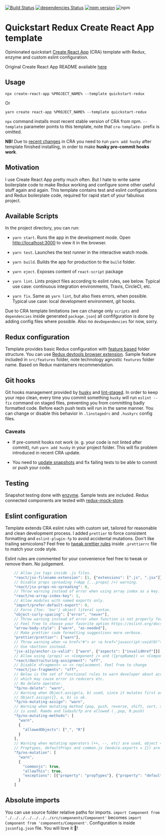 [![Build Status](https://travis-ci.org/morewings/cra-template-quickstart-redux.svg?branch=master)](https://travis-ci.org/morewings/cra-template-quickstart-redux)
[![dependencies Status](https://david-dm.org/morewings/cra-template-quickstart-redux/status.svg)](https://david-dm.org/morewings/cra-template-quickstart-redux)
[![npm version](https://badge.fury.io/js/cra-template-quickstart-redux.svg)](https://badge.fury.io/js/cra-template-quickstart-redux)
![npm](https://img.shields.io/npm/dm/cra-template-quickstart-redux)

# Quickstart Redux Create React App template

Opinionated quickstart [Create React App](https://github.com/facebook/create-react-app) (CRA) template with Redux, enzyme and custom eslint configuration.

Original Create React App README available [here](./README_CRA.md)

## Usage

``npx create-react-app %PROJECT_NAME% --template quickstart-redux`` 

Or

``yarn create react-app %PROJECT_NAME% --template quickstart-redux``

`npx` command installs most recent stable version of CRA from npm. `--template` parameter points to this template, note that `cra-template-` prefix is omitted.

**NB!** Due to [recent changes](https://github.com/facebook/create-react-app/issues/8082#issuecomment-570623257) in CRA you need to run ``yarn add husky`` after template finished installing, in order to make **husky pre-commit hooks work**.

## Motivation

I use Create React App pretty much often. But I hate to write same boilerplate code to make Redux working and configure some other useful stuff again and again. This template contains test and eslint configurations and Redux boilerplate code, required for rapid start of your fabulous project.

## Available Scripts

In the project directory, you can run:

- `yarn start`. Runs the app in the development mode. Open [http://localhost:3000](http://localhost:3000) to view it in the browser. 

- `yarn test`. Launches the test runner in the interactive watch mode.

- `yarn build`. Builds the app for production to the `build` folder.

- `yarn eject`. Exposes content of `react-script` package

- `yarn lint`. Lints project files according to eslint rules, see below. Typical use case: continuous integration environments, Travis, CircleCI, etc.

- `yarn fix`. Same as `yarn lint`, but also fixes errors, when possible. Typical use case: local development environment, git hooks.

Due to CRA template limitations (we can change only `scripts` and `dependencies` inside generated `package.json`) all confifguration is done by adding config files where possible. Also no `devDependencies` for now, sorry.

## Redux configuration

Template provides basic Redux configuration with [feature based](https://redux.js.org/style-guide/style-guide/#structure-files-as-feature-folders-or-ducks) folder structure. You can use [Redux devtools browser extension](http://extension.remotedev.io/). Sample feature included in `src/features` folder, note technology agnostic `features` folder name. Based on Redux maintainers recommendation.

## Git hooks

Git hooks management provided by [husky](https://github.com/typicode/husky) and [lint-staged](https://github.com/okonet/lint-staged). In order to keep your repo clean, every time you commit something `husky` will run `eslint --fix` command  on staged files, preventing you from committing badly formatted code. Before each push tests will run in the same manner. You can change or disable this behavior in `.linstagedrc` and `.huskyrc` config files.

### Caveats

- If pre-commit hooks not work (e. g. your code is not linted after commit), run ``yarn add husky`` in your project folder. This will fix problem introduced in recent CRA update.

- You need to [update snapshots](https://jestjs.io/docs/en/snapshot-testing#updating-snapshots) and fix failing tests to be able to commit or push your code.

## Testing

Snapshot testing done with [enzyme](https://airbnb.io/enzyme/). Sample tests are included. Redux connected components are tested with [redux-mock-store](https://github.com/dmitry-zaets/redux-mock-store).

## Eslint configuration
Template extends CRA eslint rules with custom set, tailored for reasonable and clean development process. I added `prettier` to force consistent formatting and `eslint-plugin-fp` to avoid accidental mutations. Don't like trailing semicolons? Feel free to [tweak prettier rules](https://prettier.io/docs/en/configuration.html) inside `.prettierrc` file to match your code style.

Eslint rules are commented for your convenience feel free to tweak or remove them. No judgement.

```js
    // Allow jsx tags inside .js files.
    "react/jsx-filename-extension": [1, {"extensions": [".js", ".jsx"]}],
    // Disable props spreading (<App {...props} />) warning.
    "react/jsx-props-no-spreading": 0,
    // Throw warning instead of error when using array index as a key.
    "react/no-array-index-key": 1,
    // Allow modules with named exports only.
    "import/prefer-default-export": 0,
    // Force {foo: 'bar'} object literal syntax.
    "object-curly-spacing": ["error", "never"],
    // Throw warning instead of error when function is not properly formatted. 
    // Feel free to choose your favorite option https://eslint.org/docs/rules/arrow-body-style
    "arrow-body-style": ["warn", "as-needed"],
    // Make prettier code formatting suggestions more verbose.
    "prettier/prettier": ["warn"],
    // Throw warning when <a href="#"> or <a href="javascript:void(0)"> are used.
    // Use <button> instead.
    "jsx-a11y/anchor-is-valid": ["warn", {"aspects": ["invalidHref"]}],
    // Allow using (props) => <Component /> and ({propName}) => <Component /> syntax.
    "react/destructuring-assignment": "off",
    // Disable <Fragment> => <> replacement. Feel free to change
    "react/jsx-fragments": "off",
    // Below is the set of functional rules to warn developer about accidental mutations, 
    // which may cause error in reducers etc.
    // No delete operator.
    "fp/no-delete": "warn",
    // Warning when Object.assign(a, b) used, since it mutates first argument.
    // Object.assign({}, a, b) is ok.
    "fp/no-mutating-assign": "warn",
    // Warning when mutating method (pop, push, reverse, shift, sort, splice, unshift, etc) 
    // is used. Ramda and lodash/fp are allowed (_.pop, R.push)
    "fp/no-mutating-methods": [
      "warn",
      {
        "allowedObjects": ["_", "R"]
      }
    ],
    // Warning when mutating operators (++, --, etc) are used, object = {} also.
    // Proptypes, defaultProps and common.js (module.exports = {}) are ok.
    "fp/no-mutation": [
      "warn",
      {
        "commonjs": true,
        "allowThis": true,
        "exceptions": [{"property": "propTypes"}, {"property": "defaultProps"}]
      }
    ]
```

## Absolute imports

You can use source folder relative paths for imports. `import Component from './../../../../../../src/components/Component'` becomes `import Component from 'components/Component'`. Configuration is inside `jsconfig.json` file. You will love it 💖!


